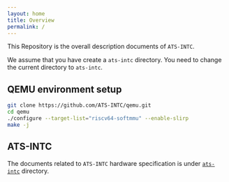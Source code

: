 ```yaml
---
layout: home
title: Overview
permalink: /
---
```


This Repository is the overall description documents of `ATS-INTC`.

We assume that you have create a `ats-intc` directory. You need to change the current directory to `ats-intc`.

## QEMU environment setup

```sh
git clone https://github.com/ATS-INTC/qemu.git
cd qemu
./configure --target-list="riscv64-softmmu" --enable-slirp
make -j
```

## ATS-INTC

The documents related to `ATS-INTC` hardware specification is under [`ats-intc`](./ats-intc/) directory.

